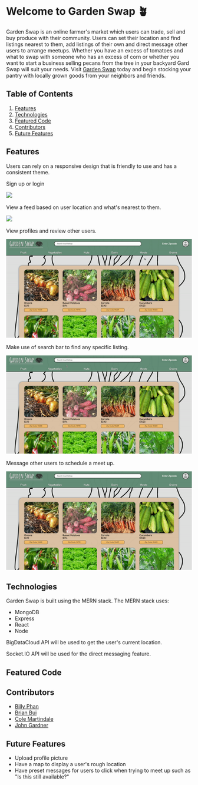 # Welcome to Garden Swap 🪴

Garden Swap is an online farmer's market which users can trade, sell and buy produce with their community. Users can set their location and find listings nearest to them, add listings of their own and direct message other users to arrange meetups. Whether you have an excess of tomatoes and what to swap with someone who has an excess of corn or whether you want to start a business selling pecans from the tree in your backyard Gard Swap will suit your needs. Visit [Garden Swap](http://garden-swapp.herokuapp.com/#/) today and begin stocking your pantry with locally grown goods from your neighbors and friends.

## Table of Contents

1. [Features](#Features)
2. [Technologies](#Technologies)
3. [Featured Code](#Featured-Code)
4. [Contributors](#Contributors)
5. [Future Features](#Future-Features)

## Features

Users can rely on a responsive design that is friendly to use and has a consistent theme.

Sign up or login

![](https://github.com/bbui195/Garden-Swap/blob/main/session.gif)

View a feed based on user location and what's nearest to them.

![](https://github.com/bbui195/Garden-Swap/blob/main/feed.gif)

View profiles and review other users.

![](https://github.com/bbui195/Garden-Swap/blob/main/profile-review.gif)

Make use of search bar to find any specific listing.

![](https://github.com/bbui195/Garden-Swap/blob/main/search.gif)

Message other users to schedule a meet up.

![](https://github.com/bbui195/Garden-Swap/blob/main/message.gif)

## Technologies

Garden Swap is built using the MERN stack. 
The MERN stack uses:
* MongoDB
* Express
* React
* Node

BigDataCloud API will be used to get the user's current location.

Socket.IO API will be used for the direct messaging feature.



## Featured Code

## Contributors

* [Billy Phan](#)
* [Brian Bui](#)
* [Cole Martindale](#)
* [John Gardner](#)

## Future Features

* Upload profile picture
* Have a map to display a user's rough location
* Have preset messages for users to click when trying to meet up such as "Is this still available?"
